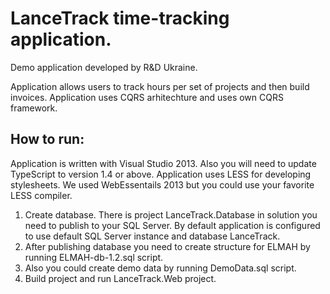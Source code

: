 # LanceTrack time-tracking application.

Demo application developed by R&amp;D Ukraine.

Application allows users to track hours per set of projects and then build invoices.
Application uses CQRS arhitechture and uses own CQRS framework.


## How to run:

Application is written with Visual Studio 2013. Also you will need to update TypeScript to version 1.4 or above. Application uses LESS for developing stylesheets. We used WebEssentails 2013 but you could use your favorite LESS compiler.

1. Create database. There is project LanceTrack.Database in solution you need to publish to your SQL Server. By default application is configured to use default SQL Server instance and database LanceTrack. 
2. After publishing database you need to create structure for ELMAH by running ELMAH-db-1.2.sql script.
3. Also you could create demo data by running DemoData.sql script.
4. Build project and run LanceTrack.Web project.
